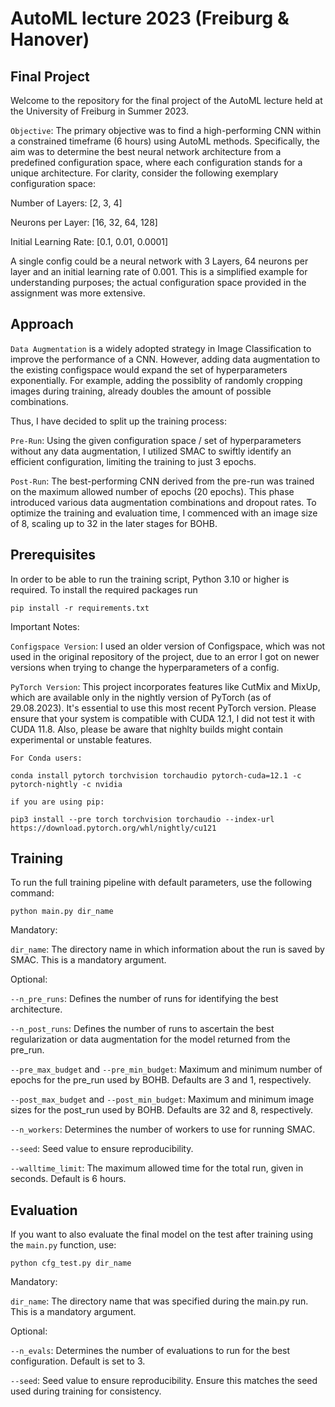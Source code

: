 # AutoML lecture 2023 (Freiburg & Hanover)
## Final Project

Welcome to the repository for the final project of the AutoML lecture held at the University of Freiburg in Summer 2023.

`Objective`: The primary objective was to find a high-performing CNN within a constrained timeframe (6 hours) using AutoML methods. Specifically, the aim was to determine the best neural network architecture from a predefined configuration space, where each configuration stands for a unique architecture.
For clarity, consider the following exemplary configuration space:

Number of Layers: [2, 3, 4]

Neurons per Layer: [16, 32, 64, 128]

Initial Learning Rate: [0.1, 0.01, 0.0001]

A single config could be a neural network with 3 Layers, 64 neurons per layer and an initial learning rate of 0.001.
This is a simplified example for understanding purposes; the actual configuration space provided in the assignment was more extensive.

## Approach
`Data Augmentation` is a widely adopted strategy in Image Classification to improve the performance of a CNN. However, adding data augmentation to the existing configspace would expand the set of hyperparameters exponentially. For example, adding the possiblity of randomly cropping images during training, already doubles the amount of possible combinations. 

Thus, I have decided to split up the training process:

`Pre-Run`: Using the given configuration space / set of hyperparameters without any data augmentation, I utilized SMAC to swiftly identify an efficient configuration, limiting the training to just 3 epochs.

`Post-Run`: The best-performing CNN derived from the pre-run was trained on the maximum allowed number of epochs (20 epochs). This phase introduced 
 various data augmentation combinations and dropout rates. To optimize the training and evaluation time, I commenced with an image size of 8, scaling up to 32 in the later stages for BOHB.


## Prerequisites
In order to be able to run the training script, Python 3.10 or higher is required. To install the required packages run

```
pip install -r requirements.txt
```

Important Notes:

`Configspace Version`: I used an older version of Configspace, which was not used in the original repository of the project, due to an error I got on newer versions when trying to change the hyperparameters of a config.

`PyTorch Version`: This project incorporates features like CutMix and MixUp, which are available only in the nightly version of PyTorch (as of 29.08.2023). It's essential to use this most recent PyTorch version. Please ensure that your system is compatible with CUDA 12.1, I did not test it with CUDA 11.8. Also, please be aware that nighlty builds might contain experimental or unstable features.

`For Conda users:`

```
conda install pytorch torchvision torchaudio pytorch-cuda=12.1 -c pytorch-nightly -c nvidia
```

`if you are using pip:`

```
pip3 install --pre torch torchvision torchaudio --index-url https://download.pytorch.org/whl/nightly/cu121
```


## Training

To run the full training pipeline with default parameters, use the following command:

```
python main.py dir_name
```

Mandatory:

`dir_name`: The directory name in which information about the run is saved by SMAC. This is a mandatory argument. 

Optional:

`--n_pre_runs`: Defines the number of runs for identifying the best architecture. 

`--n_post_runs`: Defines the number of runs to ascertain the best regularization or data augmentation for the model returned from the pre_run. 

`--pre_max_budget` and `--pre_min_budget`: Maximum and minimum number of epochs for the pre_run used by BOHB. Defaults are 3 and 1, respectively.

`--post_max_budget` and `--post_min_budget`: Maximum and minimum image sizes for the post_run used by BOHB. Defaults are 32 and 8, respectively.

`--n_workers`: Determines the number of workers to use for running SMAC. 

`--seed`: Seed value to ensure reproducibility. 

`--walltime_limit`: The maximum allowed time for the total run, given in seconds. Default is 6 hours.

## Evaluation

If you want to also evaluate the final model on the test after training using the `main.py` function, use:

```
python cfg_test.py dir_name
```

Mandatory:

`dir_name`: The directory name that was specified during the main.py run. This is a mandatory argument. 

Optional:

`--n_evals`: Determines the number of evaluations to run for the best configuration. Default is set to 3.

`--seed`: Seed value to ensure reproducibility. Ensure this matches the seed used during training for consistency.